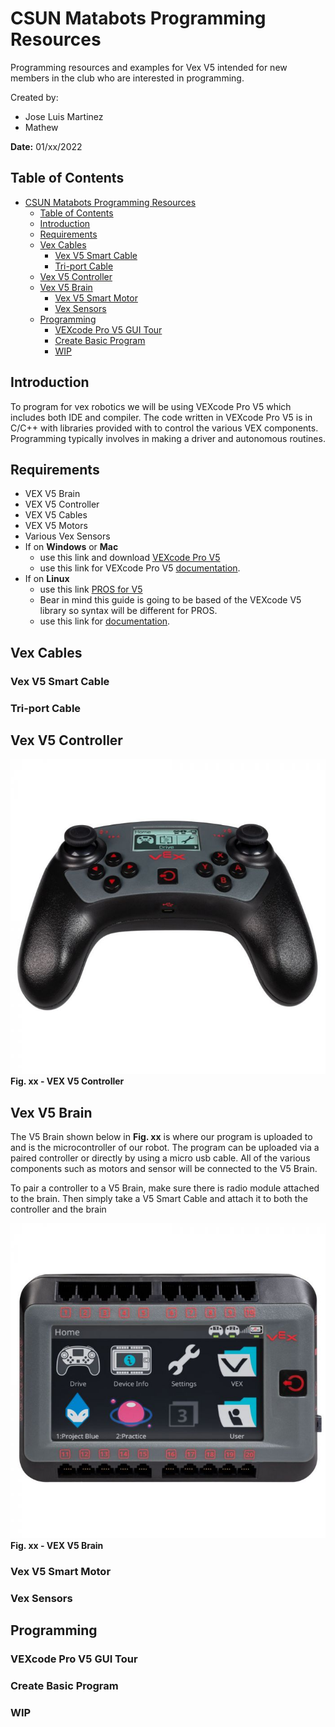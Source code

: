 # CSUN Matabots Programming Resources
Programming resources and examples for Vex V5 intended for new members in the club who are interested in programming.

Created by: 
- Jose Luis Martinez
- Mathew

**Date:** 01/xx/2022

## Table of Contents
- [CSUN Matabots Programming Resources](#csun-matabots-programming-resources)
  - [Table of Contents](#table-of-contents)
  - [Introduction](#introduction)
  - [Requirements](#requirements)
  - [Vex Cables](#vex-cables)
    - [Vex V5 Smart Cable](#vex-v5-smart-cable)
    - [Tri-port Cable](#tri-port-cable)
  - [Vex V5 Controller](#vex-v5-controller)
  - [Vex V5 Brain](#vex-v5-brain)
    - [Vex V5 Smart Motor](#vex-v5-smart-motor)
    - [Vex Sensors](#vex-sensors)
  - [Programming](#programming)
    - [VEXcode Pro V5 GUI Tour](#vexcode-pro-v5-gui-tour)
    - [Create Basic Program](#create-basic-program)
    - [WIP](#wip)

## Introduction
To program for vex robotics we will be using VEXcode Pro V5 which includes both IDE and compiler. The code written in VEXcode Pro V5 is in C/C++ with libraries provided with to control the various VEX components. Programming typically involves in making a driver and autonomous routines.

## Requirements
- VEX V5 Brain
- VEX V5 Controller
- VEX V5 Cables
- VEX V5 Motors
- Various Vex Sensors
- If on **Windows** or **Mac**
  - use this link and download [VEXcode Pro V5](https://www.vexrobotics.com/vexcode-download?q=&locale.name=English)
  - use this link for VEXcode Pro V5 [documentation](https://api.vexcode.cloud/v5/).
- If on **Linux**
  - use this link [PROS for V5](https://pros.cs.purdue.edu/v5/getting-started/linux.html)
  - Bear in mind this guide is going to be based of the VEXcode V5 library so syntax will be different for PROS.
  - use this link for [documentation](https://pros.cs.purdue.edu/v5/api/cpp/index.html).

## Vex Cables
### Vex V5 Smart Cable
### Tri-port Cable

## Vex V5 Controller
![VEX V5 Controller](/img/vexv5controller.jpg)
**Fig. xx - VEX V5 Controller**

## Vex V5 Brain
The V5 Brain shown below in **Fig. xx** is where our program is uploaded to and is the microcontroller of our robot. The program can be uploaded via a paired controller or directly by using a micro usb cable. All of the various components such as motors and sensor will be connected to the V5 Brain. 

To pair a controller to a V5 Brain, make sure there is radio module attached to the brain. Then simply take a V5 Smart Cable and attach it to both the controller and the brain

![VEX V5 Brain](/img/vexv5brain.jpg)
**Fig. xx - VEX V5 Brain**

### Vex V5 Smart Motor

### Vex Sensors

## Programming
### VEXcode Pro V5 GUI Tour
### Create Basic Program
### WIP
